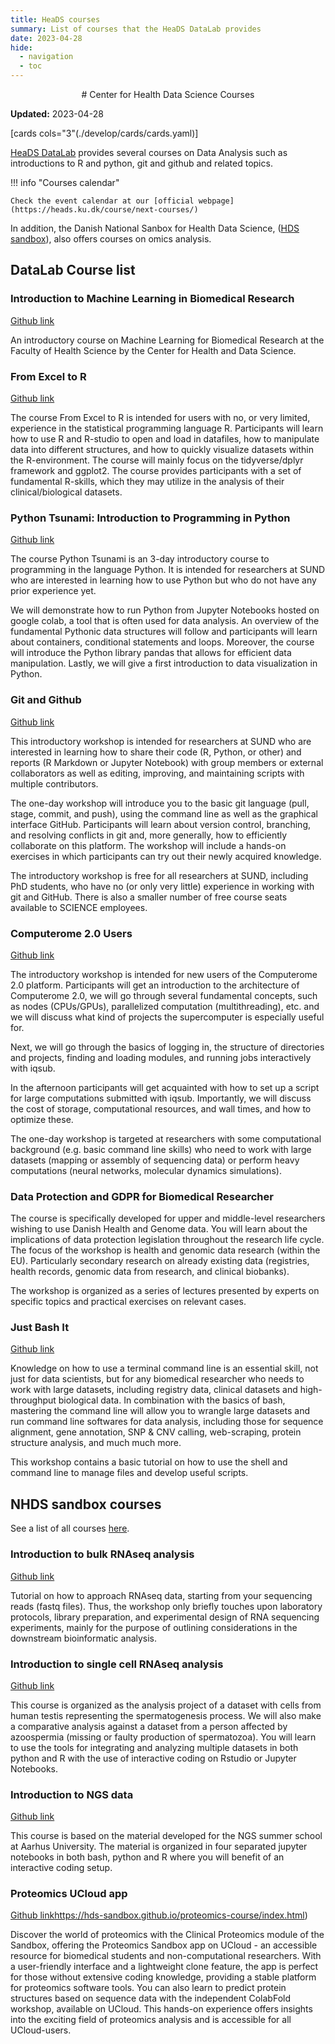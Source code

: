 ```yaml
---
title: HeaDS courses
summary: List of courses that the HeaDS DataLab provides
date: 2023-04-28
hide:
  - navigation
  - toc
---
```


<!--
# Put above to hide navigation (left), toc (right) or footer (bottom)

hide:
  - navigation 
  - toc
  - footer 

# You should hide the navigation if there are no subsections
# You should hide the Table of Contents if there are no important titles
-->

<center>
# Center for Health Data Science Courses
</center>

**Updated:** 2023-04-28

[cards cols="3"(./develop/cards/cards.yaml)]

[HeaDS DataLab](https://heads.ku.dk/datalab/) provides several courses on Data Analysis such as introductions to R and python, git and github and related topics. 

!!! info "Courses calendar"

    Check the event calendar at our [official webpage](https://heads.ku.dk/course/next-courses/)   

In addition, the Danish National Sanbox for Health Data Science, ([HDS sandbox](https://hds-sandbox.github.io/)), also offers courses on omics analysis.

## DataLab Course list

### Introduction to Machine Learning in Biomedical Research

[Github link](https://github.com/Center-for-Health-Data-Science/IntroToML)

An introductory course on Machine Learning for Biomedical Research at the Faculty of Health Science by the Center for Health and Data Science.

### From Excel to R

[Github link](https://github.com/Center-for-Health-Data-Science/FromExceltoR)

The course From Excel to R is intended for users with no, or very limited, experience in the statistical programming language R. Participants will learn how to use R and R-studio to open and load in datafiles, how to manipulate data into different structures, and how to quickly visualize datasets within the R-environment. The course will mainly focus on the tidyverse/dplyr framework and ggplot2. The course provides participants with a set of fundamental R-skills, which they may utilize in the analysis of their clinical/biological datasets.

### Python Tsunami: Introduction to Programming in Python

[Github link](https://github.com/Center-for-Health-Data-Science/PythonTsunami)

The course Python Tsunami is an 3-day introductory course to programming in the language Python. It is intended for researchers at SUND who are interested in learning how to use Python but who do not have any prior experience yet.

We will demonstrate how to run Python from Jupyter Notebooks hosted on google colab, a tool that is often used for data analysis. An overview of the fundamental Pythonic data structures will follow and participants will learn about containers, conditional statements and loops. Moreover, the course will introduce the Python library pandas that allows for efficient data manipulation. Lastly, we will give a first introduction to data visualization in Python.

### Git and Github

[Github link](https://github.com/Center-for-Health-Data-Science/git-GitHub-workshop)

This introductory workshop is intended for researchers at SUND who are interested in learning how to share their code (R, Python, or other) and reports (R Markdown or Jupyter Notebook) with group members or external collaborators as well as editing, improving, and maintaining scripts with multiple contributors. 

The one-day workshop will introduce you to the basic git language (pull, stage, commit, and push), using the command line as well as the graphical interface GitHub. Participants will learn about version control, branching, and resolving conflicts in git and, more generally, how to efficiently collaborate on this platform. The workshop will include a hands-on exercises in which participants can try out their newly acquired knowledge.

The introductory workshop is free for all researchers at SUND, including PhD students, who have no (or only very little) experience in working with git and GitHub. There is also a smaller number of free course seats available to SCIENCE employees. 

### Computerome 2.0 Users

[Github link](https://github.com/Center-for-Health-Data-Science/Computerome2.0Workshop)

The introductory workshop is intended for new users of the Computerome 2.0 platform. Participants will get an introduction to the architecture of Computerome 2.0, we will go through several fundamental concepts, such as nodes (CPUs/GPUs), parallelized computation (multithreading), etc. and we will discuss what kind of projects the supercomputer is especially useful for.

Next, we will go through the basics of logging in, the structure of directories and projects, finding and loading modules, and running jobs interactively with iqsub.

In the afternoon participants will get acquainted with how to set up a script for large computations submitted with iqsub. Importantly, we will discuss the cost of storage, computational resources, and wall times, and how to optimize these.

The one-day workshop is targeted at researchers with some computational background (e.g. basic command line skills) who need to work with large datasets (mapping or assembly of sequencing data) or perform heavy computations (neural networks, molecular dynamics simulations).

### Data Protection and GDPR for Biomedical Researcher
The course is specifically developed for upper and middle-level researchers wishing to use Danish Health and Genome data. You will learn about the implications of data protection legislation throughout the research life cycle. The focus of the workshop is health and genomic data research (within the EU). Particularly secondary research on already existing data (registries, health records, genomic data from research, and clinical biobanks).

The workshop is organized as a series of lectures presented by experts on specific topics and practical exercises on relevant cases.

### Just Bash It

[Github link](https://github.com/Center-for-Health-Data-Science/Just-Bash-It)

Knowledge on how to use a terminal command line is an essential skill, not just for data scientists, but for any biomedical researcher who needs to work with large datasets, including registry data, clinical datasets and high-throughput biological data. In combination with the basics of bash, mastering the command line will allow you to wrangle large datasets and run command line softwares for data analysis, including those for sequence alignment, gene annotation, SNP & CNV calling, web-scraping, protein structure analysis, and much much more.

This workshop contains a basic tutorial on how to use the shell and command line to manage files and develop useful scripts.

## NHDS sandbox courses

See a list of all courses [here](https://hds-sandbox.github.io/modules/index.html). 

### Introduction to bulk RNAseq analysis 

[Github link](https://hds-sandbox.github.io/bulk_RNAseq_course/)

Tutorial on how to approach RNAseq data, starting from your sequencing reads (fastq files). Thus, the workshop only briefly touches upon laboratory protocols, library preparation, and experimental design of RNA sequencing experiments, mainly for the purpose of outlining considerations in the downstream bioinformatic analysis.

### Introduction to single cell RNAseq analysis

[Github link](https://hds-sandbox.github.io/scRNASeq_course/)

This course is organized as the analysis project of a dataset with cells from human testis representing the spermatogenesis process. We will also make a comparative analysis against a dataset from a person affected by azoospermia (missing or faulty production of spermatozoa). You will learn to use the tools for integrating and analyzing multiple datasets in both python and R with the use of interactive coding on Rstudio or Jupyter Notebooks.

### Introduction to NGS data

[Github link](https://hds-sandbox.github.io/NGS_summer_course_Aarhus/)

This course is based on the material developed for the NGS summer school at Aarhus University. The material is organized in four separated jupyter notebooks in both bash, python and R where you will benefit of an interactive coding setup.

### Proteomics UCloud app

[Github link](https://hds-sandbox.github.io/NGS_summer_course_Aarhus/)https://hds-sandbox.github.io/proteomics-course/index.html)

Discover the world of proteomics with the Clinical Proteomics module of the Sandbox, offering the Proteomics Sandbox app on UCloud - an accessible resource for biomedical students and non-computational researchers. With a user-friendly interface and a lightweight clone feature, the app is perfect for those without extensive coding knowledge, providing a stable platform for proteomics software tools. You can also learn to predict protein structures based on sequence data with the independent ColabFold workshop, available on UCloud. This hands-on experience offers insights into the exciting field of proteomics analysis and is accessible for all UCloud-users.

